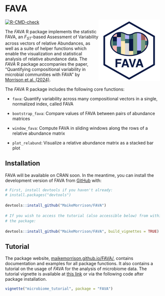 
<!-- README.md is generated from README.Rmd. Please edit that file -->

# FAVA

<a href='https://github.com/MaikeMorrison/FAVA'/><img src='man/figures/FAVA_logo_2.png' height="200" align="right" style="float:right; height:200px;" />

<!-- badges: start -->

[![R-CMD-check](https://github.com/MaikeMorrison/FAVA/actions/workflows/R-CMD-check.yaml/badge.svg)](https://github.com/MaikeMorrison/FAVA/actions/workflows/R-CMD-check.yaml)
<!-- badges: endrelab_matrix_clean -->

The *FAVA* R package implements the statistic FAVA, an $F_{ST}$-based
Assessment of Variability across vectors of relative Abundances, as well
as a suite of helper functions which enable the visualization and
statistical analysis of relative abundance data. The *FAVA* R package
accompanies the paper, “Quantifying compositional variability in
microbial communities with FAVA” by [Morrison et
al. (2024)](https://doi.org/10.1101/2024.07.03.601929).

The *FAVA* R package includes the following core functions:

- `fava`: Quantify variability across many compositional vectors in a
  single, normalized index, called FAVA

- `bootstrap_fava`: Compare values of FAVA between pairs of abundance
  matrices

- `window_fava`: Compute FAVA in sliding windows along the rows of a
  relative abundance matrix

- `plot_relabund`: Visualize a relative abundance matrix as a stacked
  bar plot

## Installation

<!-- Install FAVA with: -->
<!-- ```{r, eval = FALSE} -->
<!-- install.packages("FAVA") -->
<!-- ``` -->

FAVA will be available on CRAN soon. In the meantime, you can install
the development version of FAVA from
[GitHub](https://github.com/MaikeMorrison/FAVA) with:

``` r
# First, install devtools if you haven't already:
# install.packages("devtools")

devtools::install_github("MaikeMorrison/FAVA")

# If you wish to access the tutorial (also accessible below) from within
# the package:

devtools::install_github("MaikeMorrison/FAVA", build_vignettes = TRUE)
```

## Tutorial

The package website,
[maikemorrison.github.io/FAVA/](https://maikemorrison.github.io/FAVA/),
contains documentation and examples for all package functions. It also
contains a tutorial on the usage of *FAVA* for the analysis of
microbiome data. The tutorial vignette is available at [this
link](https://maikemorrison.github.io/FAVA/articles/microbiome_tutorial.html)
or via the following code after package installation.

``` r
vignette("microbiome_tutorial", package = "FAVA")
```
